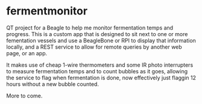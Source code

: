 # fermentmonitor
QT project for a Beagle to help me monitor fermentation temps and progress.
This is a custom app that is designed to sit next to one or more fementation
vessels and use a BeagleBone or RPI to display that information locally, and
a REST service to allow for remote queries by another web page, or an app.

It makes use of cheap 1-wire thermometers and some IR photo interrupters to
measure fermentation temps and to count bubbles as it goes, allowing the
service to flag when fermentation is done, now effectively just flaggin
12 hours without a new bubble counted.

More to come.
